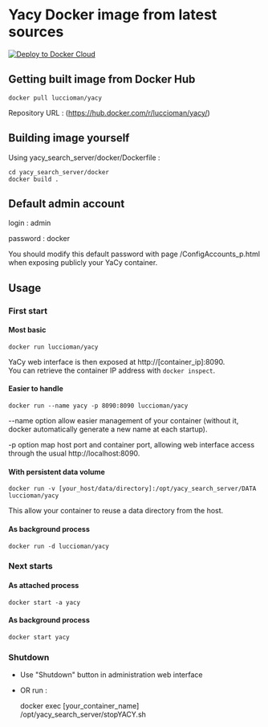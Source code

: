 # Yacy Docker image from latest sources

[![Deploy to Docker Cloud](https://files.cloud.docker.com/images/deploy-to-dockercloud.svg)](https://cloud.docker.com/stack/deploy/?repo=https://github.com/luccioman/yacy_search_server/tree/docker/docker)

## Getting built image from Docker Hub

	docker pull luccioman/yacy
	
Repository URL : (https://hub.docker.com/r/luccioman/yacy/)

## Building image yourself

Using yacy_search_server/docker/Dockerfile :

	cd yacy_search_server/docker
	docker build .
	
## Default admin account

login : admin

password : docker

You should modify this default password with page /ConfigAccounts_p.html when exposing publicly your YaCy container.

## Usage

### First start

#### Most basic

	docker run luccioman/yacy

YaCy web interface is then exposed at http://[container_ip]:8090.	
You can retrieve the container IP address with `docker inspect`.

#### Easier to handle

	docker run --name yacy -p 8090:8090 luccioman/yacy
	
--name option allow easier management of your container (without it, docker automatically generate a new name at each startup).

-p option map host port and container port, allowing web interface access through the usual http://localhost:8090.

#### With persistent data volume

	docker run -v [your_host/data/directory]:/opt/yacy_search_server/DATA luccioman/yacy
		
This allow your container to reuse a data directory from the host.

#### As background process

	docker run -d luccioman/yacy

### Next starts

#### As attached process

	docker start -a yacy
	
#### As background process

	docker start yacy

### Shutdown

* Use "Shutdown" button in administration web interface
* OR run :

	docker exec [your_container_name] /opt/yacy_search_server/stopYACY.sh	
